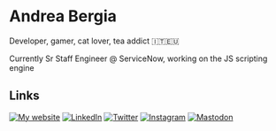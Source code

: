 # Andrea Bergia

Developer, gamer, cat lover, tea addict 🇮🇹🇪🇺 

Currently Sr Staff Engineer @ ServiceNow, working on the JS scripting engine

## Links

[![My website](https://a11ybadges.com/badge?logo=link&text=andreabergia.com)](https://andreabergia.com)
[![LinkedIn](https://a11ybadges.com/badge?logo=linkedin)](https://linkedin.com/in/andreabergia)
[![Twitter](https://a11ybadges.com/badge?logo=twitter)](https://twitter.com/andreabergia)
[![Instagram](https://a11ybadges.com/badge?logo=instagram)](https://instagram.com/andreabergia)
[![Mastodon](https://a11ybadges.com/badge?logo=mastodon)](https://mas.to/@andreabergia)
